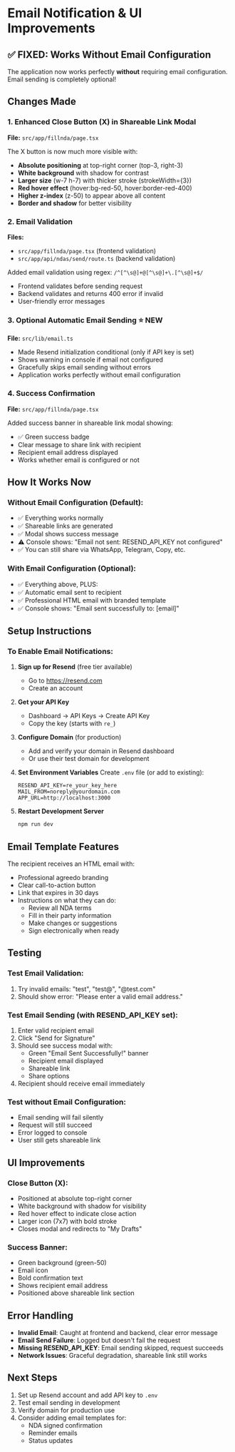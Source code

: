 # Email Notification & UI Improvements

## ✅ FIXED: Works Without Email Configuration

The application now works perfectly **without** requiring email configuration. Email sending is completely optional!

## Changes Made

### 1. Enhanced Close Button (X) in Shareable Link Modal
**File:** `src/app/fillnda/page.tsx`

The X button is now much more visible with:
- **Absolute positioning** at top-right corner (top-3, right-3)
- **White background** with shadow for contrast
- **Larger size** (w-7 h-7) with thicker stroke (strokeWidth={3})
- **Red hover effect** (hover:bg-red-50, hover:border-red-400)
- **Higher z-index** (z-50) to appear above all content
- **Border and shadow** for better visibility

### 2. Email Validation
**Files:** 
- `src/app/fillnda/page.tsx` (frontend validation)
- `src/app/api/ndas/send/route.ts` (backend validation)

Added email validation using regex: `/^[^\s@]+@[^\s@]+\.[^\s@]+$/`
- Frontend validates before sending request
- Backend validates and returns 400 error if invalid
- User-friendly error messages

### 3. Optional Automatic Email Sending ⭐ NEW
**File:** `src/lib/email.ts`

- Made Resend initialization conditional (only if API key is set)
- Shows warning in console if email not configured
- Gracefully skips email sending without errors
- Application works perfectly without email configuration

### 4. Success Confirmation
**File:** `src/app/fillnda/page.tsx`

Added success banner in shareable link modal showing:
- ✅ Green success badge
- Clear message to share link with recipient
- Recipient email address displayed
- Works whether email is configured or not

## How It Works Now

### Without Email Configuration (Default):
- ✅ Everything works normally
- ✅ Shareable links are generated
- ✅ Modal shows success message
- ⚠️  Console shows: "Email not sent: RESEND_API_KEY not configured"
- ✅ You can still share via WhatsApp, Telegram, Copy, etc.

### With Email Configuration (Optional):
- ✅ Everything above, PLUS:
- ✅ Automatic email sent to recipient
- ✅ Professional HTML email with branded template
- ✅ Console shows: "Email sent successfully to: [email]"

## Setup Instructions

### To Enable Email Notifications:

1. **Sign up for Resend** (free tier available)
   - Go to https://resend.com
   - Create an account

2. **Get your API Key**
   - Dashboard → API Keys → Create API Key
   - Copy the key (starts with `re_`)

3. **Configure Domain** (for production)
   - Add and verify your domain in Resend dashboard
   - Or use their test domain for development

4. **Set Environment Variables**
   Create `.env` file (or add to existing):
   ```
   RESEND_API_KEY=re_your_key_here
   MAIL_FROM=noreply@yourdomain.com
   APP_URL=http://localhost:3000
   ```

5. **Restart Development Server**
   ```powershell
   npm run dev
   ```

## Email Template Features

The recipient receives an HTML email with:
- Professional agreedo branding
- Clear call-to-action button
- Link that expires in 30 days
- Instructions on what they can do:
  - Review all NDA terms
  - Fill in their party information
  - Make changes or suggestions
  - Sign electronically when ready

## Testing

### Test Email Validation:
1. Try invalid emails: "test", "test@", "@test.com"
2. Should show error: "Please enter a valid email address."

### Test Email Sending (with RESEND_API_KEY set):
1. Enter valid recipient email
2. Click "Send for Signature"
3. Should see success modal with:
   - Green "Email Sent Successfully!" banner
   - Recipient email displayed
   - Shareable link
   - Share options
4. Recipient should receive email immediately

### Test without Email Configuration:
- Email sending will fail silently
- Request will still succeed
- Error logged to console
- User still gets shareable link

## UI Improvements

### Close Button (X):
- Positioned at absolute top-right corner
- White background with shadow for visibility
- Red hover effect to indicate close action
- Larger icon (7x7) with bold stroke
- Closes modal and redirects to "My Drafts"

### Success Banner:
- Green background (green-50)
- Email icon
- Bold confirmation text
- Shows recipient email address
- Positioned above shareable link section

## Error Handling

- **Invalid Email**: Caught at frontend and backend, clear error message
- **Email Send Failure**: Logged but doesn't fail the request
- **Missing RESEND_API_KEY**: Email sending skipped, request succeeds
- **Network Issues**: Graceful degradation, shareable link still works

## Next Steps

1. Set up Resend account and add API key to `.env`
2. Test email sending in development
3. Verify domain for production use
4. Consider adding email templates for:
   - NDA signed confirmation
   - Reminder emails
   - Status updates
